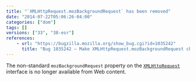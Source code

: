 ```yaml
---
title: "`XMLHttpRequest.mozBackgroundRequest` has been removed"
date: "2014-07-22T05:06:26-04:00"
categories: ["dom"]
tags: []
versions: ["33", "38-esr"]
references:
    - url: "https://bugzilla.mozilla.org/show_bug.cgi?id=1035242"
      title: "Bug 1035242 – Make XMLHttpRequest.mozBackgroundRequest chrome-only"
---
```

The non-standard `mozBackgroundRequest` property on the [`XMLHttpRequest`](https://developer.mozilla.org/docs/Web/API/XMLHttpRequest) interface is no longer available from Web content.
